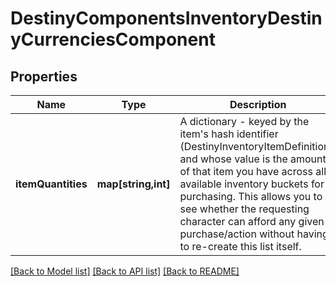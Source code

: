 # DestinyComponentsInventoryDestinyCurrenciesComponent

## Properties
Name | Type | Description | Notes
------------ | ------------- | ------------- | -------------
**itemQuantities** | **map[string,int]** | A dictionary - keyed by the item&#39;s hash identifier (DestinyInventoryItemDefinition), and whose value is the amount of that item you have across all available inventory buckets for purchasing.  This allows you to see whether the requesting character can afford any given purchase/action without having to re-create this list itself. | [optional] 

[[Back to Model list]](../README.md#documentation-for-models) [[Back to API list]](../README.md#documentation-for-api-endpoints) [[Back to README]](../README.md)


